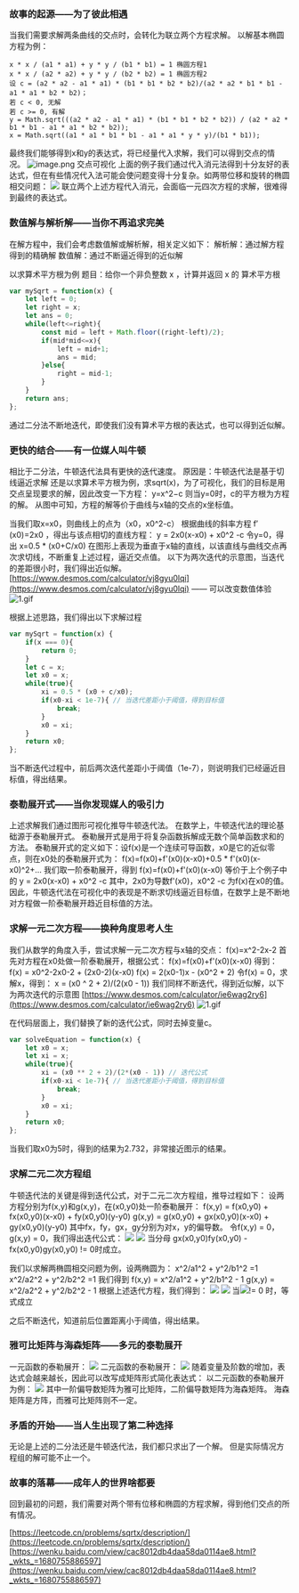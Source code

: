 ### 故事的起源——为了彼此相遇
当我们需要求解两条曲线的交点时，会转化为联立两个方程求解。
以解基本椭圆方程为例：
```
x * x / (a1 * a1) + y * y / (b1 * b1) = 1 椭圆方程1
x * x / (a2 * a2) + y * y / (b2 * b2) = 1 椭圆方程2
设 c = (a2 * a2 - a1 * a1) * (b1 * b1 * b2 * b2)/(a2 * a2 * b1 * b1 - a1 * a1 * b2 * b2)；
若 c < 0, 无解
若 c >= 0, 有解
y = Math.sqrt(((a2 * a2 - a1 * a1) * (b1 * b1 * b2 * b2)) / (a2 * a2 * b1 * b1 - a1 * a1 * b2 * b2));
x = Math.sqrt((a1 * a1 * b1 * b1 - a1 * a1 * y * y)/(b1 * b1));
```
最终我们能够得到x和y的表达式，将已经量代入求解，我们可以得到交点的情况。
![image.png](https://cdn.nlark.com/yuque/0/2023/png/34898159/1680247220532-908d8b83-9fb6-4e7c-9f22-10756aa9a968.png#averageHue=%23ededed&clientId=uae31ef11-aec9-4&from=paste&height=353&id=u80affc4f&originHeight=529&originWidth=628&originalType=binary&ratio=1.5&rotation=0&showTitle=false&size=30395&status=done&style=none&taskId=u1c7ffbb2-8e6f-4c69-9203-a5430f21927&title=&width=418.6666666666667)
交点可视化
上面的例子我们通过代入消元法得到十分友好的表达式，但在有些情况代入法可能会使问题变得十分复杂。如两带位移和旋转的椭圆相交问题：
![](https://cdn.nlark.com/yuque/0/2023/gif/34898159/1680248412755-28bc8814-9306-4030-b009-d371cab2ed9f.gif#averageHue=%23e8e8e8&clientId=uae31ef11-aec9-4&from=paste&id=uc40a3100&originHeight=24&originWidth=352&originalType=url&ratio=1.5&rotation=0&showTitle=false&status=done&style=none&taskId=u1d6872cb-3216-4972-a846-1f3ddd6fca2&title=)
联立两个上述方程代入消元，会面临一元四次方程的求解，很难得到最终的表达式。
### 数值解与解析解——当你不再追求完美
在解方程中，我们会考虑数值解或解析解，相关定义如下：
解析解：通过解方程得到的精确解
数值解：通过不断逼近得到的近似解

以求算术平方根为例
题目：给你一个非负整数 x ，计算并返回 x 的 算术平方根 
```javascript
var mySqrt = function(x) {
    let left = 0;
    let right = x;
    let ans = 0;
    while(left<=right){
        const mid = left + Math.floor((right-left)/2);
        if(mid*mid<=x){
            left = mid+1;
            ans = mid;
        }else{
            right = mid-1;
        }
    }
    return ans;
};
```
通过二分法不断地迭代，即使我们没有算术平方根的表达式，也可以得到近似解。
### 更快的结合——有一位媒人叫牛顿
相比于二分法，牛顿迭代法具有更快的迭代速度。
原因是：牛顿迭代法是基于切线逼近求解
还是以求算术平方根为例，求sqrt(x)，为了可视化，我们的目标是用交点呈现要求的解，因此改变一下方程：
y=x^2−c
则当y=0时，c的平方根为方程的解。
从图中可知，方程的解等价于曲线与x轴的交点的x坐标值。

当我们取x=x0，则曲线上的点为（x0，x0^2-c）
根据曲线的斜率方程 f′(x0)=2x0 ，得出与该点相切的直线方程：
y = 2x0(x-x0) + x0^2 -c 
令y=0，得出
x=0.5 * (x0+C/x0)
在图形上表现为垂直于x轴的直线，以该直线与曲线交点再次求切线，不断重复上述过程，逼近交点值。
以下为两次迭代的示意图，当迭代的差距很小时，我们得出近似解。
[https://www.desmos.com/calculator/vj8gyu0lqi](https://www.desmos.com/calculator/vj8gyu0lqi) —— 可以改变数值体验
![1.gif](https://cdn.nlark.com/yuque/0/2023/gif/34898159/1680252838138-52f58b9f-3463-47b3-9595-6febe203faa2.gif#averageHue=%23fbfafa&clientId=uae31ef11-aec9-4&from=paste&height=962&id=u07ea5863&originHeight=1443&originWidth=2547&originalType=binary&ratio=1.5&rotation=0&showTitle=false&size=1433597&status=done&style=none&taskId=u6892a00d-3eb3-44c3-88a5-9557bebd26e&title=&width=1698)

根据上述思路，我们得出以下求解过程
```javascript
var mySqrt = function(x) {
    if(x === 0){
        return 0;
    }
    let c = x;
    let x0 = x;
    while(true){
        xi = 0.5 * (x0 + c/x0); 
        if(x0-xi < 1e-7){ // 当迭代差距小于阈值，得到目标值
            break;
        }
        x0 = xi;
    }
    return x0;
};
```
当不断迭代过程中，前后两次迭代差距小于阈值（1e-7），则说明我们已经逼近目标值，得出结果。
### 泰勒展开式——当你发现媒人的吸引力
上述求解我们通过图形可视化推导牛顿迭代法。
在数学上，牛顿迭代法的理论基础源于泰勒展开式。
泰勒展开式是用于将复杂函数拆解成无数个简单函数求和的方法。
泰勒展开式的定义如下：设f(x)是一个连续可导函数，x0是它的近似零点，则在x0处的泰勒展开式为：
f(x)=f(x0)+f'(x0)(x-x0)+0.5 * f'(x0)(x-x0)^2+...
我们取一阶泰勒展开，得到
f(x)=f(x0)+f'(x0)(x-x0)
等价于上个例子中的
y = 2x0(x-x0) + x0^2 -c 
其中，2x0为导数f'(x0)，x0^2 -c 为f(x)在x0的值。
因此，牛顿迭代法在可视化中的表现是不断求切线逼近目标值，在数学上是不断地对方程做一阶泰勒展开趋近目标值的方法。
### 求解一元二次方程——换种角度思考人生
我们从数学的角度入手，尝试求解一元二次方程与x轴的交点：
f(x)=x^2-2x-2
首先对方程在x0处做一阶泰勒展开，根据公式：
f(x)=f(x0)+f'(x0)(x-x0)
得到：
f(x) = x0^2-2x0-2 + (2x0-2)(x-x0)
f(x) = 2(x0-1)x - (x0^2 + 2)
令f(x) = 0，求解x，得到：
x = (x0 ^ 2 + 2)/(2(x0 - 1))
我们同样不断迭代，得到近似解，以下为两次迭代的示意图
[https://www.desmos.com/calculator/ie6wag2ry6](https://www.desmos.com/calculator/ie6wag2ry6)
![1.gif](https://cdn.nlark.com/yuque/0/2023/gif/34898159/1680797065037-ff9950d8-3d85-4f9e-9633-9d24561f2d27.gif#averageHue=%23f1f0f0&clientId=u81bdeacb-20e6-4&from=paste&height=962&id=udc4a6cb5&originHeight=1443&originWidth=2547&originalType=binary&ratio=1.5&rotation=0&showTitle=false&size=1724207&status=done&style=none&taskId=ue2ac39c8-3fb4-4e5a-99c5-284f4996eaf&title=&width=1698)

在代码层面上，我们替换了新的迭代公式，同时去掉变量c。
```javascript
var solveEquation = function(x) {
    let x0 = x;
    let xi = x;
    while(true){
        xi = (x0 ** 2 + 2)/(2*(x0 - 1)) // 迭代公式
        if(x0-xi < 1e-7){ // 当迭代差距小于阈值，得到目标值
            break;
        }
        x0 = xi;
    }
    return x0;
};
```
当我们取x0为5时，得到的结果为2.732，非常接近图示的结果。
### 求解二元二次方程组
牛顿迭代法的关键是得到迭代公式，对于二元二次方程组，推导过程如下：
设两方程分别为f(x,y)和g(x,y)，在(x0,y0)处一阶泰勒展开：
f(x,y) = f(x0,y0) + fx(x0,y0)(x-x0) + fy(x0,y0)(y-y0)
g(x,y) = g(x0,y0) + gx(x0,y0)(x-x0) + gy(x0,y0)(y-y0)
其中fx，fy，gx，gy分别为对x，y的偏导数。
令f(x,y) = 0，g(x,y) = 0，我们得出迭代公式：
![](https://cdn.nlark.com/yuque/__latex/7f3dbe9ccb1c4a8dd573a5834e580780.svg#card=math&code=x%20%3D%20x0%20%2B%20%5Cfrac%7Bf%28x0%2Cy0%29gy%28x0%2Cy0%29%20-%20g%28x0%2Cy0%29fy%28x0%2Cy0%29%7D%7Bgx%28x0%2Cy0%29fy%28x0%2Cy0%29%20-%20fx%28x0%2Cy0%29gy%28x0%2Cy0%29%7D&id=VGlkJ)
![](https://cdn.nlark.com/yuque/__latex/e483395bc916266b154d2f43786e6bbc.svg#card=math&code=y%20%3D%20y0%20%2B%20%5Cfrac%7Bg%28x0%2Cy0%29fx%28x0%2Cy0%29%20-%20f%28x0%2Cy0%29gx%28x0%2Cy0%29%7D%7Bgx%28x0%2Cy0%29fy%28x0%2Cy0%29%20-%20fx%28x0%2Cy0%29gy%28x0%2Cy0%29%7D&id=HBOHK)
当分母 gx(x0,y0)fy(x0,y0) - fx(x0,y0)gy(x0,y0) != 0时成立。

我们以求解两椭圆相交问题为例，设两椭圆为：
x^2/a1^2 + y^2/b1^2 =1
x^2/a2^2 + y^2/b2^2 =1
我们得到
f(x,y) = x^2/a1^2 + y^2/b1^2 - 1
g(x,y) = x^2/a2^2 + y^2/b2^2 - 1
根据上述迭代方程，我们得到：
![](https://cdn.nlark.com/yuque/__latex/b43ae406214ac89ae23ebc428b97070d.svg#card=math&code=x_%7B1%7D%20%3D%20x_%7B0%7D%20%2B%20%5Cfrac%7B%28%5Cfrac%7Bx_%7B0%7D%5E2%7D%7Ba_%7B1%7D%5E2%7D%20%2B%20%5Cfrac%7By_%7B0%7D%5E2%7D%7Bb_%7B1%7D%5E2%20%7D%20-%201%29%2A%5Cfrac%7B2%20%2Ay_%7B0%7D%7D%7Bb_%7B2%7D%5E2%7D%20-%20%28%5Cfrac%7Bx_%7B0%7D%5E2%7D%7Ba_%7B2%7D%5E2%7D%20%2B%20%5Cfrac%7By_%7B0%7D%5E2%7D%7Bb_%7B2%7D%5E2%7D%20-%201%29%20%2A%20%5Cfrac%7B2%2Ay_%7B0%7D%7D%7Bb_%7B1%7D%5E2%7D%7D%7B%5Cfrac%7B2%20%2A%20x_%7B0%7D%7D%7Ba_%7B2%7D%5E2%7D%20%2A%20%5Cfrac%7B2%20%2A%20y_%7B0%7D%7D%7Bb_%7B1%7D%5E2%7D%20-%20%5Cfrac%7B2%20%2A%20x_%7B0%7D%7D%7Ba_%7B1%7D%5E2%7D%20%2A%20%5Cfrac%7B2%20%2A%20y_%7B0%7D%7D%7Bb_%7B2%7D%20%5E2%7D%7D&id=Fv45u)
![](https://cdn.nlark.com/yuque/__latex/2e541d479c575b484e256cbb628dd35c.svg#card=math&code=y_%7B1%7D%20%3D%20y_%7B0%7D%20%2B%20%5Cfrac%7B%28%5Cfrac%7Bx_%7B0%7D%5E2%7D%7Ba_%7B2%7D%5E2%7D%20%2B%20%5Cfrac%7By_%7B0%7D%5E2%7D%7Bb_%7B2%7D%5E2%20%7D%20-%201%29%2A%5Cfrac%7B2%20%2Ax_%7B0%7D%7D%7Ba_%7B1%7D%5E2%7D%20-%20%28%5Cfrac%7Bx_%7B0%7D%5E2%7D%7Ba_%7B1%7D%5E2%7D%20%2B%20%5Cfrac%7By_%7B0%7D%5E2%7D%7Bb_%7B1%7D%5E2%7D%20-%201%29%20%2A%20%5Cfrac%7B2%2Ax_%7B0%7D%7D%7Ba_%7B2%7D%5E2%7D%7D%7B%5Cfrac%7B2%20%2A%20x_%7B0%7D%7D%7Ba_%7B2%7D%5E2%7D%20%2A%20%5Cfrac%7B2%20%2A%20y_%7B0%7D%7D%7Bb_%7B1%7D%5E2%7D%20-%20%5Cfrac%7B2%20%2A%20x_%7B0%7D%7D%7Ba_%7B1%7D%5E2%7D%20%2A%20%5Cfrac%7B2%20%2A%20y_%7B0%7D%7D%7Bb_%7B2%7D%20%5E2%7D%7D&id=DafLo)
当![](https://cdn.nlark.com/yuque/__latex/311497ca30f0d58d2ada660145ca9ae7.svg#card=math&code=%5Cfrac%7B2%20%2A%20x_%7B0%7D%7D%7Ba_%7B2%7D%5E2%7D%20%2A%20%5Cfrac%7B2%20%2A%20y_%7B0%7D%7D%7Bb_%7B1%7D%5E2%7D%20-%20%5Cfrac%7B2%20%2A%20x_%7B0%7D%7D%7Ba_%7B1%7D%5E2%7D%20%2A%20%5Cfrac%7B2%20%2A%20y_%7B0%7D%7D%7Bb_%7B2%7D%20%5E2%7D&id=Ff3oV)!= 0 时，等式成立

之后不断迭代，知道前后位置距离小于阈值，得出结果。
### 雅可比矩阵与海森矩阵——多元的泰勒展开
一元函数的泰勒展开：
![](https://cdn.nlark.com/yuque/0/2023/svg/34898159/1680747269248-ed2944f1-8ad7-41b7-914a-354b0cf77634.svg#clientId=u0e9a0919-4427-4&from=paste&id=uc765e4e9&originHeight=88&originWidth=395&originalType=url&ratio=1.5&rotation=0&showTitle=false&status=done&style=none&taskId=u969df749-c949-4ce3-8adf-c45a1dca62e&title=)
二元函数的泰勒展开：
![](https://cdn.nlark.com/yuque/0/2023/svg/34898159/1680747432444-ef3cb457-51bb-4621-83c6-25b8a4cbb451.svg#clientId=u0e9a0919-4427-4&from=paste&id=u58fb650c&originHeight=88&originWidth=686&originalType=url&ratio=1.5&rotation=0&showTitle=false&status=done&style=none&taskId=u22650534-5540-4d4f-9118-d9f3eba4578&title=)
随着变量及阶数的增加，表达式会越来越长，因此可以改写成矩阵形式简化表达式：
以二元函数的泰勒展开为例：
![](https://cdn.nlark.com/yuque/0/2023/svg/34898159/1680747538630-319332e0-1eab-4a3c-b09d-034a51618097.svg#clientId=u0e9a0919-4427-4&from=paste&id=uaf70c103&originHeight=113&originWidth=485&originalType=url&ratio=1.5&rotation=0&showTitle=false&status=done&style=none&taskId=u6d4619aa-7a36-4083-b325-569dd4cc81e&title=)
其中一阶偏导数矩阵为雅可比矩阵，二阶偏导数矩阵为海森矩阵。
海森矩阵是方阵，而雅可比矩阵则不一定。
### 矛盾的开始——当人生出现了第二种选择
无论是上述的二分法还是牛顿迭代法，我们都只求出了一个解。
但是实际情况方程组的解可能不止一个。

### 故事的落幕——成年人的世界啥都要
回到最初的问题，我们需要对两个带有位移和椭圆的方程求解，得到他们交点的所有情况。


[https://leetcode.cn/problems/sqrtx/description/](https://leetcode.cn/problems/sqrtx/description/)  
[https://wenku.baidu.com/view/cac8012db4daa58da0114ae8.html?_wkts_=1680755886597](https://wenku.baidu.com/view/cac8012db4daa58da0114ae8.html?_wkts_=1680755886597)  
